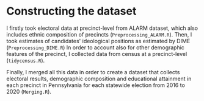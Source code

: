 # Constructing the dataset

I firstly took electoral data at precinct-level from ALARM dataset, which also includes ethnic composition of precincts (`Preprocessing_ALARM.R`).
Then, I took estimates of candidates' ideological positions as estimated by DIME (`Preprocessing_DIME.R`)
In order to account also for other demographic features of the precinct, I collected data from census at a precinct-level (`tidycensus.R`).

Finally, I merged all this data in order to create a dataset that collects electoral results, demographic composition and educational attainment in each precinct in Pennsylvania for each statewide election from 2016 to 2020 (`Merging.R`).
